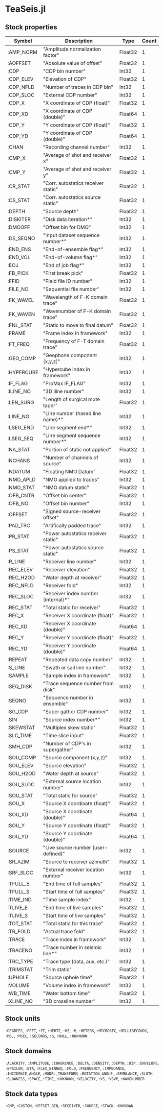 # TeaSeis.jl

## Stock properties

Symbol     | Description                         | Type    | Count
-----------|-------------------------------------|---------|------
:AMP_NORM  | "Amplitude normalization factor"    | Float32 | 1
:AOFFSET   | "Absolute value of offset"          | Float32 | 1
:CDP       | "CDP bin number"                    | Int32   | 1
:CDP_ELEV  | "Elevation of CDP"                  | Float32 | 1
:CDP_NFLD  | "Number of traces in CDP bin"       | Int32   | 1
:CDP_SLOC  | "External CDP number"               | Int32   | 1
:CDP_X     | "X coordinate of CDP (float)"       | Float32 | 1
:CDP_XD    | "X coordinate of CDP (double)"      | Float64 | 1
:CDP_Y     | "Y coordinate of CDP (float)"       | Float32 | 1
:CDP_YD    | "Y coordinate of CDP (double)"      | Float64 | 1
:CHAN      | "Recording channel number"          | Int32   | 1
:CMP_X     | "Average of shot and receiver x"    | Float32 | 1
:CMP_Y     | "Average of shot and receiver y"    | Float32 | 1
:CR_STAT   | "Corr. autostatics receiver static" | Float32 | 1
:CS_STAT   | "Corr. autostatics source static"   | Float32 | 1
:DEPTH     | "Source depth"                      | Float32 | 1
:DISKITER  | "Disk data iteration*"              | Int32   | 1
:DMOOFF    | "Offset bin for DMO"                | Int32   | 1
:DS_SEQNO  | "Input dataset sequence number*"    | Int32   | 1
:END_ENS   | "End-of-ensemble flag*"             | Int32   | 1
:END_VOL   | "End-of-volume flag*"               | Int32   | 1
:EOJ       | "End of job flag*"                  | Int32   | 1
:FB_PICK   | "First break pick"                  | Float32 | 1
:FFID      | "Field file ID number"              | Int32   | 1
:FILE_NO   | "Sequential file number"            | Int32   | 1
:FK_WAVEL  | "Wavelength of F-K domain trace"    | Float32 | 1
:FK_WAVEN  | "Wavenumber of F-K domain trace"    | Float32 | 1
:FNL_STAT  | "Static to move to final datum"     | Float32 | 1
:FRAME     | "Frame index in framework"          | Int32   | 1
:FT_FREQ   | "Frequency of F-T domain trace"     | Float32 | 1
:GEO_COMP  | "Geophone component (x,y,z)"        | Int32   | 1
:HYPERCUBE | "Hypercube index in framework"      | Int32   | 1
:IF_FLAG   | "ProMax IF_FLAG"                    | Int32   | 1
:ILINE_NO  | "3D iline number"                   | Int32   | 1
:LEN_SURG  | "Length of surgical mute taper"     | Float32 | 1
:LINE_NO   | "Line number (hased line name)*"    | Int32   | 1
:LSEG_END  | "Line segment end*"                 | Int32   | 1
:LSEG_SEQ  | "Line segment sequence number*"     | Int32   | 1
:NA_STAT   | "Portion of static not applied"     | Float32 | 1
:NCHANS    | "Number of channels of source"      | Int32   | 1
:NDATUM    | "Floating NMO Datum"                | Float32 | 1
:NMO_APLD  | "NMO applied to traces"             | Int32   | 1
:NMO_STAT  | "NMO datum static"                  | Float32 | 1
:OFB_CNTR  | "Offset bin center"                 | Float32 | 1
:OFB_NO    | "Offset bin number"                 | Int32   | 1
:OFFSET    | "Signed source-receiver offset"     | Float32 | 1
:PAD_TRC   | "Artifically padded trace"          | Int32   | 1
:PR_STAT   | "Power autostatics receiver static" | Float32 | 1
:PS_STAT   | "Power autostatics source static"   | Float32 | 1
:R_LINE    | "Receiver line number"              | Int32   | 1
:REC_ELEV  | "Receiver elevation"                | Float32 | 1
:REC_H2OD  | "Water depth at receiver"           | Float32 | 1
:REC_NFLD  | "Receiver fold"                     | Int32   | 1
:REC_SLOC  | "Receiver index number (internal)*" | Int32   | 1
:REC_STAT  | "Total static for receiver"         | Float32 | 1
:REC_X     | "Receiver X coordinate (float)"     | Float32 | 1
:REC_XD    | "Receiver X coordinate (double)"    | Float64 | 1
:REC_Y     | "Receiver Y coordinate (float)"     | Float32 | 1
:REC_YD    | "Receiver Y coordinate (double)"    | Float64 | 1
:REPEAT    | "Repeated data copy number"         | Int32   | 1
:S_LINE    | "Swath or sail line number"         | Int32   | 1
:SAMPLE    | "Sample index in framework"         | Int32   | 1
:SEQ_DISK  | "Trace sequence number from disk"   | Int32   | 1
:SEQNO     | "Sequence number in ensemble"       | Int32   | 1
:SG_CDP    | "Super gather CDP number"           | Int32   | 1
:SIN       | "Source index number*"              | Int32   | 1
:SKEWSTAT  | "Multiplex skew static"             | Float32 | 1
:SLC_TIME  | "Time slice input"                  | Float32 | 1
:SMH_CDP   | "Number of CDP's in supergather"    | Int32   | 1
:SOU_COMP  | "Source component (x,y,z)"          | Int32   | 1
:SOU_ELEV  | "Source elevation"                  | Float32 | 1
:SOU_H2OD  | "Water depth at source"             | Float32 | 1
:SOU_SLOC  | "External source location number"   | Int32   | 1
:SOU_STAT  | "Total static for source"           | Float32 | 1
:SOU_X     | "Source X coordinate (float)"       | Float32 | 1
:SOU_XD    | "Source X coordinate (double)"      | Float64 | 1
:SOU_Y     | "Source Y coordinate (float)"       | Float32 | 1
:SOU_YD    | "Source Y coordinate (double)"      | Float64 | 1
:SOURCE    | "Live source number (user-defined)" | Int32   | 1
:SR_AZIM   | "Source to receiver azimuth"        | Float32 | 1
:SRF_SLOC  | "External receiver location number" | Int32   | 1
:TFULL_E   | "End time of full samples"          | Float32 | 1
:TFULL_S   | "Start time of full samples"        | Float32 | 1
:TIME_IND  | "Time sample index"                 | Int32   | 1
:TLIVE_E   | "End time of live samples"          | Float32 | 1
:TLIVE_S   | "Start time of live samples"        | Float32 | 1
:TOT_STAT  | "Total static for this trace"       | Float32 | 1
:TR_FOLD   | "Actual trace fold"                 | Float32 | 1
:TRACE     | "Trace index in framework"          | Int32   | 1
:TRACENO   | "Trace number in seismic line*"     | Int32   | 1
:TRC_TYPE  | "Trace type (data, aux, etc.)"      | Int32   | 1
:TRIMSTAT  | "Trim static"                       | Float32 | 1
:UPHOLE    | "Source uphole time"                | Float32 | 1
:VOLUME    | "Volume index in framework"         | Int32   | 1
:WB_TIME   | "Water bottom time"                 | Float32 | 1
:XLINE_NO  | "3D crossline number"               | Int32   | 1

## Stock units
`:DEGREES`, `:FEET`, `:FT`, `:HERTZ`, `:HZ`, `:M`, `:METERS`, `:MICROSEC`, `:MILLISECONDS`, `:MS,`, `:MSEC`, `:SECONDS`, `:S`, `:NULL`, `:UNKNOWN`

## Stock domains
`:ALACRITY`, `:AMPLITUDE`, `:COHERENCE`, `:DELTA`, `:DENSITY`, `:DEPTH`, `:DIP`, `:ENVELOPE`, `:EPSILON`, `:ETA`, `:FLEX_BINNED`, `:FOLD`, `:FREQUENCY`, `:IMPEDANCE`, `:INCIDENCE_ANGLE`, `:MODEL_TRANSFORM`, `:ROTATION_ANGLE`, `:SEMBLANCE`, `:SLOTH`, `:SLOWNESS`, `:SPACE`, `:TIME`, `:UNKNOWN`, `:VELOCITY`, `:VS`, `:VSVP`, `:WAVENUMBER`

## Stock data types
`:CMP`, `:CUSTOM`, `:OFFSET_BIN`, `:RECEIVER`, `:SOURCE`, `:STACK`, `:UNKNOWN`
